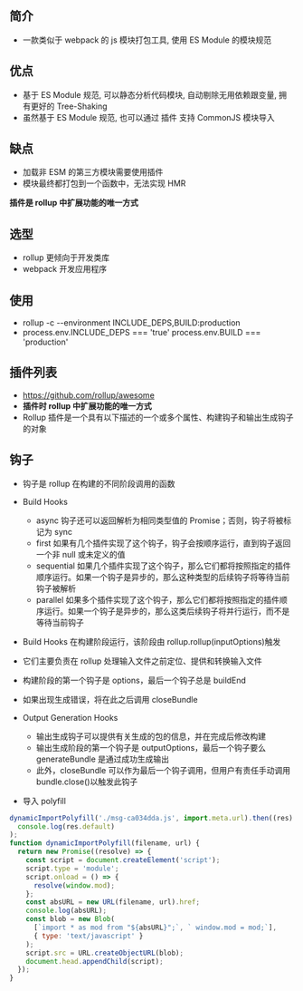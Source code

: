 ## 简介

- 一款类似于 webpack 的 js 模块打包工具, 使用 ES Module 的模块规范

## 优点

- 基于 ES Module 规范, 可以静态分析代码模块, 自动剔除无用依赖跟变量, 拥有更好的 Tree-Shaking
- 虽然基于 ES Module 规范, 也可以通过 插件 支持 CommonJS 模块导入

## 缺点

- 加载非 ESM 的第三方模块需要使用插件
- 模块最终都打包到一个函数中，无法实现 HMR

**插件是 rollup 中扩展功能的唯一方式**

## 选型

- rollup 更倾向于开发类库
- webpack 开发应用程序

## 使用

- rollup -c --environment INCLUDE_DEPS,BUILD:production
- process.env.INCLUDE_DEPS === 'true' process.env.BUILD === 'production'

## 插件列表

- https://github.com/rollup/awesome
- **插件时 rollup 中扩展功能的唯一方式**
- Rollup 插件是一个具有以下描述的一个或多个属性、构建钩子和输出生成钩子的对象

## 钩子

- 钩子是 rollup 在构建的不同阶段调用的函数
- Build Hooks
  - async 钩子还可以返回解析为相同类型值的 Promise；否则，钩子将被标记为 sync
  - first 如果有几个插件实现了这个钩子，钩子会按顺序运行，直到钩子返回一个非 null 或未定义的值
  - sequential 如果几个插件实现了这个钩子，那么它们都将按照指定的插件顺序运行。如果一个钩子是异步的，那么这种类型的后续钩子将等待当前钩子被解析
  - parallel 如果多个插件实现了这个钩子，那么它们都将按照指定的插件顺序运行。如果一个钩子是异步的，那么这类后续钩子将并行运行，而不是等待当前钩子
- Build Hooks 在构建阶段运行，该阶段由 rollup.rollup(inputOptions)触发
- 它们主要负责在 rollup 处理输入文件之前定位、提供和转换输入文件
- 构建阶段的第一个钩子是 options，最后一个钩子总是 buildEnd
- 如果出现生成错误，将在此之后调用 closeBundle

- Output Generation Hooks

  - 输出生成钩子可以提供有关生成的包的信息，并在完成后修改构建
  - 输出生成阶段的第一个钩子是 outputOptions，最后一个钩子要么 generateBundle 是通过成功生成输出
  - 此外，closeBundle 可以作为最后一个钩子调用，但用户有责任手动调用 bundle.close()以触发此钩子

- 导入 polyfill

```js
dynamicImportPolyfill('./msg-ca034dda.js', import.meta.url).then((res) =>
  console.log(res.default)
);
function dynamicImportPolyfill(filename, url) {
  return new Promise((resolve) => {
    const script = document.createElement('script');
    script.type = 'module';
    script.onload = () => {
      resolve(window.mod);
    };
    const absURL = new URL(filename, url).href;
    console.log(absURL);
    const blob = new Blob(
      [`import * as mod from "${absURL}";`, ` window.mod = mod;`],
      { type: 'text/javascript' }
    );
    script.src = URL.createObjectURL(blob);
    document.head.appendChild(script);
  });
}
```
